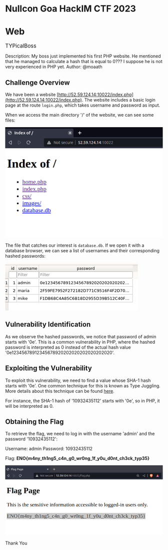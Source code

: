 # Nullcon Goa HackIM CTF 2023
# Web
<span style="font-size: larger;">TYPicalBoss</span>

Description: My boss just implemented his first PHP website. He mentioned that he managed to calculate a hash that is equal to 0??? I suppose he is not very experienced in PHP yet.
Author: @moaath

## Challenge Overview

We have been a website [http://52.59.124.14:10022/index.php](http://52.59.124.14:10022/index.php). The website includes a basic login page at the route `login.php`, which takes username and password as input.

When we access the main directory '/' of the website, we can see some files:

![Main Directory](./main.png)

The file that catches our interest is `database.db`. If we open it with a database browser, we can see a list of usernames and their corresponding hashed passwords:

![Database](./database.png)

## Vulnerability Identification

As we observe the hashed passwords, we notice that password of admin starts with '0e'. This is a common vulnerability in PHP, where the hashed password is interpreted as 0 instead of the actual hash value '0e12345678912345678920202020202020202020'.

## Exploiting the Vulnerability

To exploit this vulnerability, we need to find a value whose SHA-1 hash starts with '0e'. One common technique for this is known as Type Juggling. More details about this technique can be found [here](https://github.com/swisskyrepo/PayloadsAllTheThings/blob/master/Type%20Juggling/README.md).

For instance, the SHA-1 hash of '10932435112' starts with '0e', so in PHP, it will be interpreted as 0.

## Obtaining the Flag

To retrieve the flag, we need to log in with the username 'admin' and the password '10932435112':

Username: admin
Password: 10932435112

Flag: **ENO{m4ny_th1ng5_c4n_g0_wr0ng_1f_y0u_d0nt_ch3ck_typ35}**

![Flag](./flag.png)

Thank You

